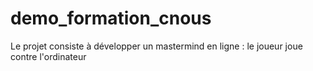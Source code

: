 demo_formation_cnous
====================

Le projet consiste à développer un mastermind en ligne : le joueur joue contre l'ordinateur
